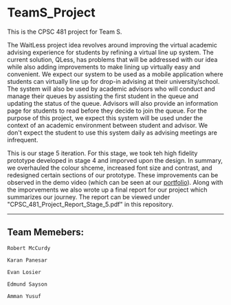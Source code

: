 # TeamS_Project
This is the CPSC 481 project for Team S.

The WaitLess project idea revolves around improving the virtual academic advising experience for students by refining a virtual line up system. The current solution, QLess, has problems that will be addressed with our idea while also adding improvements to make lining up virtually easy and convenient. We expect our system to be used as a mobile application where students can virtually line up for drop-in advising at their university/school. The system will also be used by academic advisors who will conduct and manage their queues by assisting the first student in the queue and updating the status of the queue. Advisors will also provide an information page for students to read before they decide to join the queue. For the purpose of this project, we expect this system will be used under the context of an academic environment between student and advisor. We don't expect the student to use this system daily as advising meetings are infrequent.

This is our stage 5 iteration. For this stage, we took teh high fidelity prototype developed in stage 4 and imporved upon the design.  In summary, we overhauled the colour shceme, increased font size and contrast, and redesigned certain sections of our prototype.  These improvements can be observed in the demo video (which can be seen at our [portfolio](https://edmunds13.github.io/#)).  Along with the imporvements we also wrote up  a final report for our project which summarizes our journey.  The report can be viewed under "CPSC_481_Project_Report_Stage_5.pdf" in this repository.

---
## Team Memebers:
```
Robert McCurdy

Karan Panesar

Evan Losier

Edmund Sayson

Amman Yusuf
```
